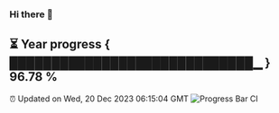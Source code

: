 ### Hi there 👋
⏳ Year progress { █████████████████████████████▁ } 96.78 %
---
⏰ Updated on Wed, 20 Dec 2023 06:15:04 GMT
![Progress Bar CI](https://github.com/liununu/liununu/workflows/Progress%20Bar%20CI/badge.svg)
